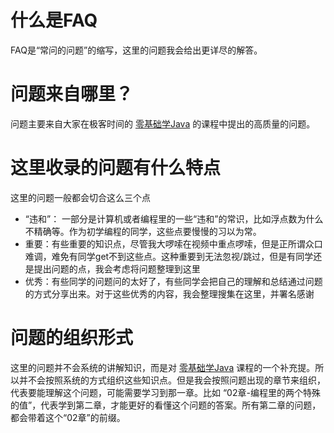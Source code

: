 # 什么是FAQ
FAQ是“常问的问题”的缩写，这里的问题我会给出更详尽的解答。

# 问题来自哪里？

问题主要来自大家在极客时间的 [零基础学Java](https://time.geekbang.org/course/intro/181) 的课程中提出的高质量的问题。

# 这里收录的问题有什么特点

这里的问题一般都会切合这么三个点

 - “违和”： 一部分是计算机或者编程里的一些“违和”的常识，比如浮点数为什么不精确等。作为初学编程的同学，这些点要慢慢的习以为常。
 - 重要：有些重要的知识点，尽管我大啰嗦在视频中重点啰嗦，但是正所谓众口难调，难免有同学get不到这些点。这种重要到无法忽视/跳过，但是有同学还是提出问题的点，我会考虑将问题整理到这里
 - 优秀：有些同学的问题问的太好了，有些同学会把自己的理解和总结通过问题的方式分享出来。对于这些优秀的内容，我会整理搜集在这里，并署名感谢

# 问题的组织形式

这里的问题并不会系统的讲解知识，而是对 [零基础学Java](https://time.geekbang.org/course/intro/181) 课程的一个补充提。所以并不会按照系统的方式组织这些知识点。但是我会按照问题出现的章节来组织，代表要能理解这个问题，可能需要学习到那一章。比如 “02章-编程里的两个特殊的值”，代表学到第二章，才能更好的看懂这个问题的答案。所有第二章的问题，都会带着这个“02章”的前缀。


